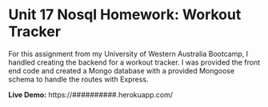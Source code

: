 # Unit 17 Nosql Homework: Workout Tracker

For this assignment from my University of Western Australia Bootcamp, I handled creating the backend for a workout tracker. I was provided the front end code and created a Mongo database with a provided Mongoose schema to handle the routes with Express.

**Live Demo:** https://##########.herokuapp.com/


